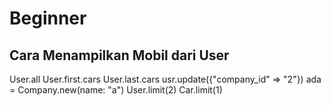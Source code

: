 # Beginner
## Cara Menampilkan Mobil dari User

User.all
User.first.cars
User.last.cars
usr.update({"company_id" => "2"})
ada = Company.new(name: "a")
User.limit(2)
Car.limit(1)